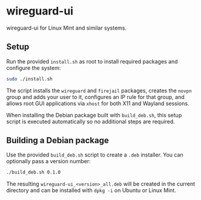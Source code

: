 # wireguard-ui

wireguard-ui for Linux Mint and similar systems.

## Setup

Run the provided `install.sh` as root to install required packages and configure the system:

```bash
sudo ./install.sh
```

The script installs the `wireguard` and `firejail` packages, creates the `novpn` group and adds your user to it, configures an IP rule for that group, and allows root GUI applications via `xhost` for both X11 and Wayland sessions.

When installing the Debian package built with `build_deb.sh`, this setup script
is executed automatically so no additional steps are required.

## Building a Debian package

Use the provided `build_deb.sh` script to create a `.deb` installer. You can optionally pass a version number:

```bash
./build_deb.sh 0.1.0
```

The resulting `wireguard-ui_<version>_all.deb` will be created in the current directory and can be installed with `dpkg -i` on Ubuntu or Linux Mint.
